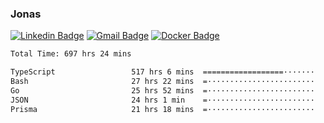 ### Jonas
[![Linkedin Badge](https://img.shields.io/badge/-Jonas%20Neto-9933F7?style=flat-square&logo=Linkedin&logoColor=white&link=https://www.linkedin.com/in/jonas-nogueira-neto/)](https://www.linkedin.com/in/jonas-nogueira-neto/)
[![Gmail Badge](https://img.shields.io/badge/-nogueiraneto.jonas@gmail.com-9933F7?style=flat-square&logo=Gmail&logoColor=white&link=mailto:nogueiraneto.jonas@gmail.com)](mailto:nogueiraneto.jonas@gmail.com)
[![Docker Badge](https://img.shields.io/badge/-DockerHub-9933F7?style=flat-square&logo=Docker&logoColor=white&link=https://hub.docker.com/u/jonasssneto)](https://hub.docker.com/u/jonasssneto)


<!--START_SECTION:waka-->

```txt
Total Time: 697 hrs 24 mins

TypeScript                 517 hrs 6 mins  ==================·······   73.35 %
Bash                       27 hrs 22 mins  =························   03.88 %
Go                         25 hrs 52 mins  =························   03.67 %
JSON                       24 hrs 1 min    =························   03.41 %
Prisma                     21 hrs 18 mins  =························   03.02 %
```

<!--END_SECTION:waka-->
###
